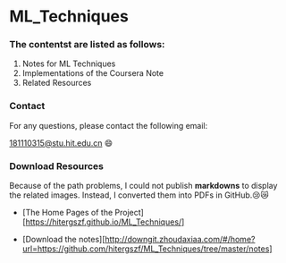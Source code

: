 # ML_Techniques
### The contentst are listed as follows:

1. Notes for ML Techniques
2. Implementations of the Coursera Note
3. Related Resources



### Contact

For any questions, please contact the following email:

181110315@stu.hit.edu.cn  :smile:



### Download Resources

Because of the path problems, I could not publish **markdowns** to display the related images. Instead, I converted them into PDFs in GitHub​.:cry::crying_cat_face:

- [The Home Pages of the Project][https://hitergszf.github.io/ML_Techniques/]

- [Download the notes][http://downgit.zhoudaxiaa.com/#/home?url=https://github.com/hitergszf/ML_Techniques/tree/master/notes]

